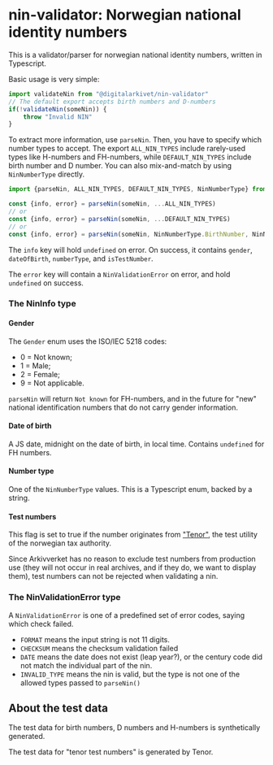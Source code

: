 # nin-validator: Norwegian national identity numbers

This is a validator/parser for norwegian national identity numbers, written in Typescript.

Basic usage is very simple:

```typescript
import validateNin from "@digitalarkivet/nin-validator"
// The default export accepts birth numbers and D-numbers
if(!validateNin(someNin)) {
    throw "Invalid NIN"
}
```

To extract more information, use `parseNin`. Then, you have to specify which number types to accept. The export `ALL_NIN_TYPES` include rarely-used types like H-numbers and FH-numbers, while `DEFAULT_NIN_TYPES` include birth number and D number. You can also mix-and-match by using `NinNumberType` directly.

```typescript
import {parseNin, ALL_NIN_TYPES, DEFAULT_NIN_TYPES, NinNumberType} from "@digitalarkivet/nin-validator"

const {info, error} = parseNin(someNin, ...ALL_NIN_TYPES)
// or
const {info, error} = parseNin(someNin, ...DEFAULT_NIN_TYPES)
// or
const {info, error} = parseNin(someNin, NinNumberType.BirthNumber, NinNumberType.HNumber)
```

The `info` key will hold `undefined` on error.
On success, it contains `gender`, `dateOfBirth`, `numberType`, and `isTestNumber`.

The `error` key will contain a `NinValidationError` on error, and hold `undefined` on success.


### The NinInfo type

#### Gender
The `Gender` enum uses the ISO/IEC 5218 codes:
 - 0 = Not known;
 - 1 = Male;
 - 2 = Female;
 - 9 = Not applicable.

`parseNin` will return `Not known` for FH-numbers, and in the future for "new" national identification numbers that do not carry gender information.

#### Date of birth
A JS date, midnight on the date of birth, in local time.
Contains `undefined` for FH numbers.

#### Number type
One of the `NinNumberType` values. This is a Typescript enum, backed by a string.

#### Test numbers
This flag is set to true if the number originates from ["Tenor"](https://www.skatteetaten.no/skjema/testdata/), the test utility of the norwegian tax authority.

Since Arkivverket has no reason to exclude test numbers from production use (they will not occur in real archives, and if they do, we want to display them), test numbers can not be rejected when validating a nin.

### The NinValidationError type

A `NinValidationError` is one of a predefined set of error codes, saying which check failed.

- `FORMAT` means the input string is not 11 digits.
- `CHECKSUM` means the checksum validation failed
- `DATE` means the date does not exist (leap year?), or the century code did not match the individual part of the nin.
- `INVALID_TYPE` means the nin is valid, but the type is not one of the allowed types passed to `parseNin()`

## About the test data

The test data for birth numbers, D numbers and H-numbers is synthetically generated.

The test data for "tenor test numbers" is generated by Tenor.